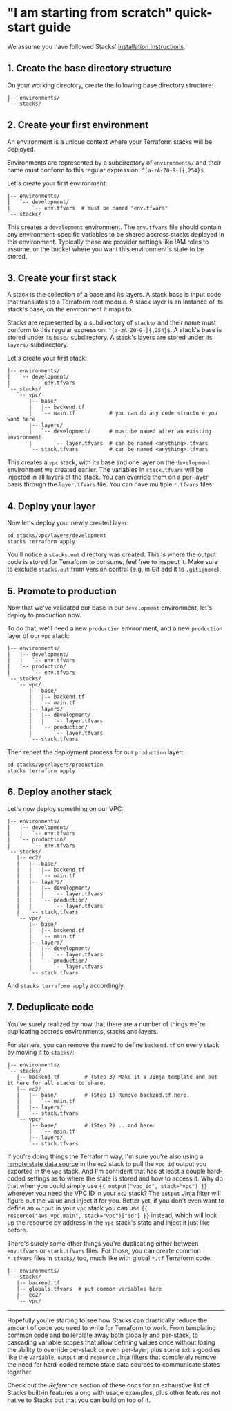 # "I am starting from scratch" quick-start guide

We assume you have followed Stacks' [installation instructions](<2.1. Installation instructions.md>).

## 1. Create the base directory structure

On your working directory, create the following base directory structure:
```
|-- environments/
`-- stacks/
```

## 2. Create your first environment

An environment is a unique context where your Terraform stacks will be deployed.

Environments are represented by a subdirectory of `environments/` and their name must conform to this regular expression: `^[a-zA-Z0-9-]{,254}$`.

Let's create your first environment:
```
|-- environments/
|   `-- development/
|       `-- env.tfvars  # must be named "env.tfvars"
`-- stacks/
```

This creates a `development` environment.
The `env.tfvars` file should contain any environment-specific variables to be shared accross stacks deployed in this environment.
Typically these are provider settings like IAM roles to assume, or the bucket where you want this environment's state to be stored.

## 3. Create your first stack

A stack is the collection of a base and its layers.
A stack base is input code that translates to a Terraform root module.
A stack layer is an instance of its stack's base, on the environment it maps to.

Stacks are represented by a subdirectory of `stacks/` and their name must conform to this regular expression: `^[a-zA-Z0-9-]{,254}$`.
A stack's base is stored under its `base/` subdirectory.
A stack's layers are stored under its `layers/` subdirectory.

Let's create your first stack:
```
|-- environments/
|   `-- development/
|       `-- env.tfvars
`-- stacks/
   `-- vpc/
       |-- base/
       |   |-- backend.tf
       |   `-- main.tf           # you can do any code structure you want here
       |-- layers/
       |   `-- development/      # must be named after an existing environment
       |       `-- layer.tfvars  # can be named <anything>.tfvars
       `-- stack.tfvars          # can be named <anything>.tfvars
```

This creates a `vpc` stack, with its base and one layer on the `development` environment we created earlier.
The variables in `stack.tfvars` will be injected in all layers of the stack.
You can override them on a per-layer basis through the `layer.tfvars` file.
You can have multiple `*.tfvars` files.

## 4. Deploy your layer

Now let's deploy your newly created layer:
```shell
cd stacks/vpc/layers/development
stacks terraform apply
```

You'll notice a `stacks.out` directory was created.
This is where the output code is stored for Terraform to consume, feel free to inspect it.
Make sure to exclude `stacks.out` from version control (e.g. in Git add it to `.gitignore`).

## 5. Promote to production

Now that we've validated our base in our `development` environment, let's deploy to production now.

To do that, we'll need a new `production` environment, and a new `production` layer of our `vpc` stack:
```
|-- environments/
|   |-- development/
|   |   `-- env.tfvars
|   `-- production/
|       `-- env.tfvars
`-- stacks/
   `-- vpc/
       |-- base/
       |   |-- backend.tf
       |   `-- main.tf
       |-- layers/
       |   |-- development/
       |   |   `-- layer.tfvars
       |   `-- production/
       |       `-- layer.tfvars
       `-- stack.tfvars
```

Then repeat the deployment process for our `production` layer:
```shell
cd stacks/vpc/layers/production
stacks terraform apply
```

## 6. Deploy another stack

Let's now deploy something on our VPC:
```
|-- environments/
|   |-- development/
|   |   `-- env.tfvars
|   `-- production/
|       `-- env.tfvars
`-- stacks/
   |-- ec2/
   |   |-- base/
   |   |   |-- backend.tf
   |   |   `-- main.tf
   |   |-- layers/
   |   |   |-- development/
   |   |   |   `-- layer.tfvars
   |   |   `-- production/
   |   |       `-- layer.tfvars
   |   `-- stack.tfvars
   `-- vpc/
       |-- base/
       |   |-- backend.tf
       |   `-- main.tf
       |-- layers/
       |   |-- development/
       |   |   `-- layer.tfvars
       |   `-- production/
       |       `-- layer.tfvars
       `-- stack.tfvars
```
And `stacks terraform apply` accordingly.

## 7. Deduplicate code

You've surely realized by now that there are a number of things we're duplicating accross environments, stacks and layers.

For starters, you can remove the need to define `backend.tf` on every stack by moving it to `stacks/`:
```
|-- environments/
`-- stacks/
   |-- backend.tf        # (Step 3) Make it a Jinja template and put it here for all stacks to share.
   |-- ec2/
   |   |-- base/         # (Step 1) Remove backend.tf here.
   |   |   `-- main.tf
   |   |-- layers/
   |   `-- stack.tfvars
   `-- vpc/
       |-- base/         # (Step 2) ...and here.
       |   `-- main.tf
       |-- layers/
       `-- stack.tfvars
```

If you're doing things the Terraform way, I'm sure you're also using a [remote state data source](https://developer.hashicorp.com/terraform/language/state/remote-state-data) in the `ec2` stack to pull the `vpc_id` output you exported in the `vpc` stack. And I'm confident that has at least a couple hard-coded settings as to where the state is stored and how to access it.
Why do that when you could simply use `{{ output("vpc_id", stack="vpc") }}` wherever you need the VPC ID in your `ec2` stack? The `output` Jinja filter will figure out the value and inject it for you.
Better yet, if you don't even want to define an `output` in your `vpc` stack you can use `{{ resource("aws_vpc.main", stack="vpc")["id"] }}` instead, which will look up the resource by address in the `vpc` stack's state and inject it just like before.

There's surely some other things you're duplicating either between `env.tfvars` or `stack.tfvars` files.
For those, you can create common `*.tfvars` files in `stacks/` too, much like with global `*.tf` Terraform code:
```
|-- environments/
`-- stacks/
   |-- backend.tf
   |-- globals.tfvars  # put common variables here
   |-- ec2/
   `-- vpc/
```

---

Hopefully you're starting to see how Stacks can drastically reduce the amount of code you need to write for Terraform to work.
From templating common code and boilerplate away both globally and per-stack, to cascading variable scopes that allow defining values once without losing the ability to override per-stack or even per-layer, plus some extra goodies like the `variable`, `output` and `resource` Jinja filters that completely remove the need for hard-coded remote state data sources to communicate states together.

Check out the _Reference_ section of these docs for an exhaustive list of Stacks built-in features along with usage examples, plus other features not native to Stacks but that you can build on top of it.
